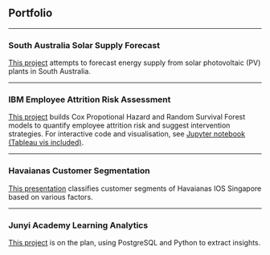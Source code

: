 ## Portfolio

---

### South Australia Solar Supply Forecast

[This project](https://nbviewer.org/github/ShuuheiAlb/shuuheialb.github.io/blob/main/projects/solar-supply/nb.ipynb) attempts to forecast energy supply from solar photovoltaic (PV) plants in South Australia.

---

### IBM Employee Attrition Risk Assessment

[This project](/projects/employee-attrition/report.pdf) builds Cox Propotional Hazard and Random Survival Forest models to quantify employee attrition risk and suggest intervention strategies. For interactive code and visualisation, see [Jupyter notebook (Tableau vis included)](https://nbviewer.org/github/ShuuheiAlb/shuuheialb.github.io/blob/main/projects/employee-attrition/nb.ipynb).

---

### Havaianas Customer Segmentation

[This presentation](https://public.tableau.com/app/profile/edwin.s8490/viz/HavaianasCustomerSegmentation/Report) classifies customer segments of Havaianas IOS Singapore based on various factors.

---

### Junyi Academy Learning Analytics

[This project](https://nbviewer.org/github/ShuuheiAlb/shuuheialb.github.io/blob/main/projects/learning-analytics/nb.ipynb) is on the plan, using PostgreSQL and Python to extract insights.